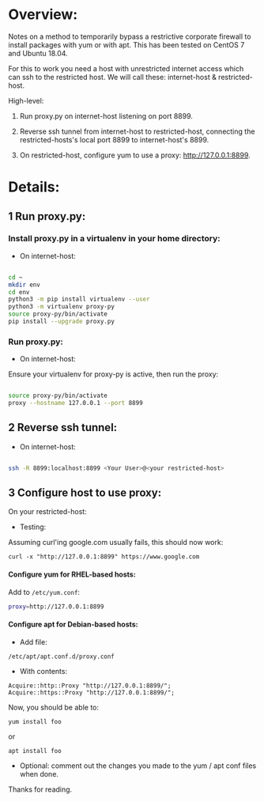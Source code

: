 # Overview:

Notes on a method to temporarily bypass a restrictive corporate firewall to install packages with yum or with apt. This has been tested on CentOS 7 and Ubuntu 18.04. 

For this to work you need a host with unrestricted internet access which can ssh to the restricted host. We will call these: internet-host & restricted-host.

High-level: 

1) Run proxy.py on internet-host listening on port 8899.

2) Reverse ssh tunnel from internet-host to restricted-host, connecting the restricted-hosts's local port 8899 to internet-host's 8899.

3) On restricted-host, configure yum to use a proxy: http://127.0.0.1:8899.

# Details:

## 1 Run proxy.py:

### Install proxy.py in a virtualenv in your home directory:

* On internet-host:

```bash

cd ~
mkdir env
cd env
python3 -m pip install virtualenv --user
python3 -m virtualenv proxy-py
source proxy-py/bin/activate
pip install --upgrade proxy.py

```

### Run proxy.py:

* On internet-host:

Ensure your virtualenv for proxy-py is active, then run the proxy:

```bash

source proxy-py/bin/activate
proxy --hostname 127.0.0.1 --port 8899
```

## 2 Reverse ssh tunnel:

* On internet-host:

```bash

ssh -R 8899:localhost:8899 <Your User>@<your restricted-host>
```

## 3 Configure host to use proxy:

On your restricted-host:

* Testing:

Assuming curl'ing google.com usually fails, this should now work:

`curl -x "http://127.0.0.1:8899" https://www.google.com`

#### Configure yum for RHEL-based hosts:

Add to `/etc/yum.conf`:

```bash
proxy=http://127.0.0.1:8899
```

#### Configure apt for Debian-based hosts:

* Add file:

`/etc/apt/apt.conf.d/proxy.conf`

* With contents:

```
Acquire::http::Proxy "http://127.0.0.1:8899/";
Acquire::https::Proxy "http://127.0.0.1:8899/";
```


Now, you should be able to:

`yum install foo`

or 

`apt install foo`


* Optional: comment out the changes you made to the yum / apt conf files when done. 

Thanks for reading. 